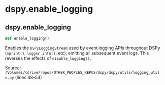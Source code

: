 # dspy.enable_logging

## dspy.enable_logging

```python
def enable_logging()
```

Enables the `DSPyLoggingStream` used by event logging APIs throughout DSPy
(`eprint()`, `logger.info()`, etc), emitting all subsequent event logs. This
reverses the effects of `disable_logging()`.

Source: `/Volumes/cdrive/repos/OTHER_PEOPLES_REPOS/dspy/dspy/utils/logging_utils.py` (lines 48–54)

